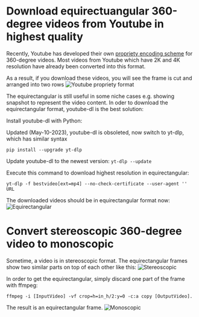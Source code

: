# Download equirectuangular 360-degree videos from Youtube in highest quality

Recently, Youtube has developed their own [propriety encoding scheme](https://youtube-eng.googleblog.com/2017/03/improving-vr-videos.html) for 360-degree videos. Most videos from Youtube which have 2K and 4K resolution have already been converted into this format. 

As a result, if you download these videos, you will see the frame is cut and arranged into two rows
![Youtube propriety format](https://github.com/phananh1010/download-highres-youtubevid/blob/master/deerbox_0_01.png?raw=true)

The equirectangular is still useful in some niche cases e.g. showing snapshot to represent the video content. In oder to download the equirectangular format, youtube-dl is the best solution:

Install youtube-dl with Python:

Updated (May-10-2023), youtube-dl is obsoleted, now switch to yt-dlp, which has similar syntax

`pip install --upgrade yt-dlp`

Update youtube-dl to the newest version:
`yt-dlp --update`

Execute this command to download highest resolution in equirectangular:

`yt-dlp -f bestvideo[ext=mp4] --no-check-certificate --user-agent '' URL`

The downloaded videos should be in equirectangular format now:
![Equirectangular](https://github.com/phananh1010/download-highres-youtubevid/blob/master/deer_0_01.jpg?raw=true)

<!--
That's being said, equirectangular is not the best format in many situations (notice the high distortion near the top and bottom of equirectangular format). 

More detail [here](https://github.com/ytdl-org/youtube-dl/issues/15267)
-->

# Convert stereoscopic 360-degree video to monoscopic
Sometime, a video is in stereoscopic format. The equirectangular frames show two similar parts on top of each other like this:
![Stereoscopic](https://github.com/phananh1010/download-highres-youtubevid/blob/master/moose_stereoscopic.jpg?raw=true)

In order to get the equirectangular, simply discard one part of the frame with ffmpeg: 
```
ffmpeg -i [InputVideo] -vf crop=h=in_h/2:y=0 -c:a copy [OutputVideo].
```
The result is an equirectangular frame.
![Monoscopic](https://github.com/phananh1010/download-highres-youtubevid/blob/master/moose_monoscopic.jpg?raw=true)
